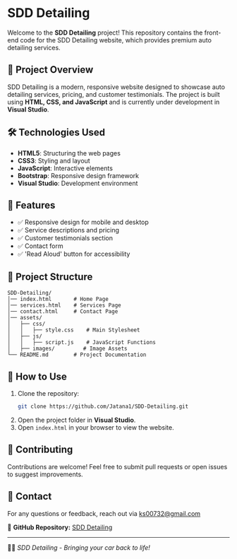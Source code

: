 # SDD Detailing

Welcome to the **SDD Detailing** project!  This repository contains the front-end code for the SDD Detailing website, which provides premium auto detailing services.

## 🚀 Project Overview
SDD Detailing is a modern, responsive website designed to showcase auto detailing services, pricing, and customer testimonials. The project is built using **HTML, CSS, and JavaScript** and is currently under development in **Visual Studio**.

## 🛠 Technologies Used
- **HTML5**: Structuring the web pages
- **CSS3**: Styling and layout
- **JavaScript**: Interactive elements
- **Bootstrap**: Responsive design framework
- **Visual Studio**: Development environment

## 📌 Features
- ✅ Responsive design for mobile and desktop
- ✅ Service descriptions and pricing
- ✅ Customer testimonials section
- ✅ Contact form
- ✅ 'Read Aloud' button for accessibility

## 📂 Project Structure
```
SDD-Detailing/
│── index.html       # Home Page
│── services.html    # Services Page
│── contact.html     # Contact Page
│── assets/
│   ├── css/
│   │   ├── style.css    # Main Stylesheet
│   ├── js/
│   │   ├── script.js    # JavaScript Functions
│   ├── images/         # Image Assets
└── README.md        # Project Documentation
```

## 📖 How to Use
1. Clone the repository:
   ```bash
   git clone https://github.com/Jatana1/SDD-Detailing.git
   ```
2. Open the project folder in **Visual Studio**.
3. Open `index.html` in your browser to view the website.

## 🤝 Contributing
Contributions are welcome! Feel free to submit pull requests or open issues to suggest improvements.

## 📩 Contact
For any questions or feedback, reach out via ks00732@gmail.com

🔗 **GitHub Repository:** [SDD Detailing](https://github.com/Jatana1/SDD-Detailing)

---
🚗✨ _SDD Detailing - Bringing your car back to life!_

